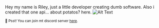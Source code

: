 Hey my name is Riley, just a little developer creating dumb software. Also i created that one api... about potatos? here.
![Alt Text](https://c.tenor.com/TY8N6z1MGKsAAAAd/evil-cat-red-screen-evil-cat.gif)

<sub>🤫 Psst! You can join mt discord server [here](https://discord.gg/bxhmeF388E).</sub>

